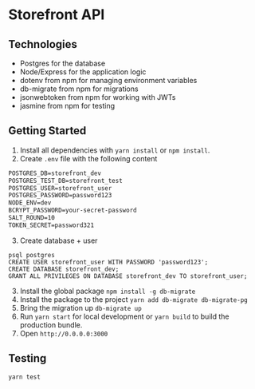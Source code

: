 # Storefront API

## Technologies
- Postgres for the database
- Node/Express for the application logic
- dotenv from npm for managing environment variables
- db-migrate from npm for migrations
- jsonwebtoken from npm for working with JWTs
- jasmine from npm for testing

## Getting Started
1. Install all dependencies with `yarn install` or `npm install`.
2. Create `.env` file with the following content
```POSTGRES_HOST=127.0.0.1
POSTGRES_DB=storefront_dev
POSTGRES_TEST_DB=storefront_test
POSTGRES_USER=storefront_user
POSTGRES_PASSWORD=password123
NODE_ENV=dev
BCRYPT_PASSWORD=your-secret-password
SALT_ROUND=10
TOKEN_SECRET=password321
```
3. Create database + user
```
psql postgres
CREATE USER storefront_user WITH PASSWORD 'password123';
CREATE DATABASE storefront_dev;
GRANT ALL PRIVILEGES ON DATABASE storefront_dev TO storefront_user;
```
3. Install the global package `npm install -g db-migrate`
4. Install the package to the project `yarn add db-migrate db-migrate-pg`
5. Bring the migration up `db-migrate up`
6. Run `yarn start` for local development or `yarn build` to build the production bundle.
7. Open `http://0.0.0.0:3000`

## Testing
`yarn test`

